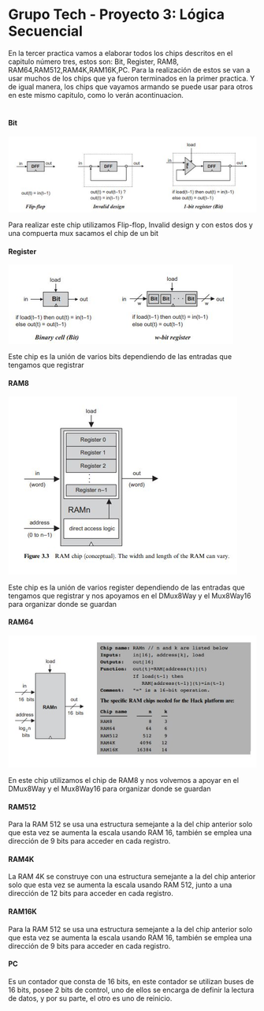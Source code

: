 # Grupo Tech - Proyecto 3: Lógica Secuencial

En la tercer practica vamos a elaborar todos los chips descritos en el capitulo número tres, estos son: Bit, Register, RAM8, RAM64,RAM512,RAM4K,RAM16K,PC. Para la realización de estos se van a usar muchos de los chips que ya fueron terminados en la primer practica. Y de igual manera, los chips que vayamos armando se puede usar para otros en este mismo capitulo, como lo verán acontinuacion.
#
#### Bit
![BIT](https://github.com/Mirr1s/tech.github.io/blob/c8c0ac8acb9886055e18aa3fe835694ce9ecf5e1/imagenes/Captura.JPG)


Para realizar este chip utilizamos Flip-flop, Invalid design y con estos dos y una compuerta mux sacamos el chip de un bit

#### Register
![Register](https://github.com/Mirr1s/tech.github.io/blob/d33688a309633f3d64adae696821d0a9e9e55c5c/imagenes/register.JPG)


Este chip es la unión de varios bits dependiendo de las entradas que tengamos que registrar

#### RAM8
![RAM8](https://github.com/Mirr1s/tech.github.io/blob/b287c575d3865c54c55dca14ac862c1b21cae7a0/imagenes/RAM8.JPG)

Este chip es la unión de varios register dependiendo de las entradas que tengamos que registrar y nos apoyamos en el DMux8Way y el Mux8Way16 para organizar donde se guardan 

#### RAM64
![RAM64](https://github.com/Mirr1s/tech.github.io/blob/5e933f0d49857d86e578114184f230676e60469d/imagenes/ram64.JPG)

En este chip utilizamos el chip de RAM8 y nos volvemos a apoyar en el DMux8Way y el Mux8Way16 para organizar donde se guardan

#### RAM512
Para la RAM 512 se usa una estructura semejante a la del chip anterior solo que esta vez se aumenta la escala usando RAM 16, también se emplea una dirección de 9 bits para acceder en cada registro. 
#### RAM4K
La RAM 4K se construye con una estructura semejante a la del chip anterior solo que esta vez se aumenta la escala usando RAM 512, junto a una dirección de 12 bits para acceder en cada registro.
#### RAM16K
Para la RAM 512 se usa una estructura semejante a la del chip anterior solo que esta vez se aumenta la escala usando RAM 16, también se emplea una dirección de 9 bits para acceder en cada registro. 
#### PC
Es un contador que consta de 16 bits, en este contador se utilizan buses de 16 bits, posee 2 bits de control, uno de ellos se encarga de definir la lectura de datos, y por su parte, el otro es uno de reinicio.
